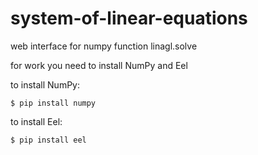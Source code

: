 # system-of-linear-equations
web interface for numpy function linagl.solve

for work you need to install NumPy and Eel

to install NumPy:
```
$ pip install numpy
```

to install Eel:
```
$ pip install eel
```
